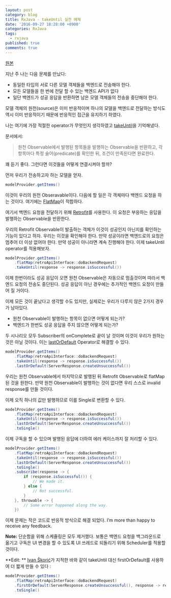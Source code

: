 ```yaml
---
layout: post
category: blog
title: RxJava - takeUntil 실전 예제
date: '2016-09-27 18:28:00 +0900'
categories: RxJava
tags:
  - rxjava
published: true
comments: true
---
```


[원본](https://medium.com/@vanniktech/rxjava-practial-takeuntil-example-bc9766918cad#.bat6wchsk)

지난 주 나는 다음 문제를 만났다:

- 동일한 타입의 서로 다른 모델 객체들을 백엔드로 전송해야 한다.
- 모든 모델들을 한 번에 전달 할 수 있는 백엔드 API가 없다
- 일단 백엔드가 성공 응답을 반환하면 남은 모델 객체들의 전송을 중단해야 한다.

모델 객체의 원천(source)은 이미 반응적이며 하나의 모델을 백엔드로 전달하는 방식도 역시 이미 반응적이기 때문에 반응적인 접근을 유지하기 하였다.

나는 여기에 가장 적절한 operator가 무엇인지 생각하였고 [takeUntil](http://reactivex.io/documentation/operators/takeuntil.html)을 기억해냈다.

문서에서:

> 원천 Observable에서 발행된 항목들을 발행하는 Observable을 반환하고, 각 항목마다 특정 술어(predicate)를 확인한 뒤, 조건이 만족된다면 완료한다.

꽤 듣기 좋다. 그런다면 이것들을 어떻게 연결시켜야 할까?

먼저 우리가 전송하고자 하는 모델을 얻자.

```java
modelProvider.getItems()
```

이것이 우리의 원천 Obseravable이다. 다음에 할 일은 각 객체마다 백엔드 요청을 하는 것이다. 여기에는 [FlatMap](http://reactivex.io/documentation/operators/flatmap.html)이 적합하다.

여기서 백엔드 요청을 전달하기 위해 [Retrofit](http://square.github.io/retrofit/)를 사용한다. 이 요청은 부응하는 응답을 발행하는 Observable을 반환한다.

우리의 Retrofit Observable이 발출하는 객체가 이것이 성공인지 아닌지를 확인하는 기능이 있다고 하자. 우리는 이것을 확인해야 한다. 만약 성공이라면 백엔드로의 요청은  멈추어 더 이상 없어야 한다. 만약 성공이 아니라면 계속 진행해야 한다. 이제 takeUntil operator를 적용해보자.

```java
modelProvider.getItems()
    .flatMap(retroApiInterface::doBackendRequest)
    .takeUntil(response -> response.isSuccessful())
```

이제 한번이라도 성공 응답이 오면 원천 Observable은 자동으로 멈출것이며 따라서 백엔드 요청의 전송도 중단된다. 성공 응답이 아닌 경우에는 추가적인 백엔드 요청이 만들어 질 거이다.

이제 모든 것이 끝났다고 생각할 수도 있지만, 실제로는 우리가 다루지 않은 2가지 경우가 남아있다.

- 원천 Observable이 발행하는 항목이 없으면 어떻게 되는가?
- 백엔드가 한번도 성공 응답을 주지 않으면 어떻게 되는가?

두 시나리오 모두 Subscriber의 onComplete로 끝이 날 것이며 이것이 우리가 원하는 것은 아닐 것이다. 이는 [lastOrDefault](http://reactivex.io/documentation/operators/last.html) Operator로 해결할 수 있다.

```java
modelProvider.getItems()
    .flatMap(retroApiInterface::doBackendRequest)
    .takeUntil(response -> response.isSuccessful())
    .lastOrDefault(ServerResponse.createUnsuccessful())
```

우리는 원천 Observable에서 마지막으로 발행된 뒤 Retrofit Observable로 flatMap된 것을 원한다. 만약 원천 Observable이 발행하는 것이 없다면 우리 스스로 invalid response를 만들 것이다.

이제 오직 하나의 값만 발행하므로 이를 Single로 변환할 수 있다.

```java
modelProvider.getItems()
    .flatMap(retroApiInterface::doBackendRequest)
    .takeUntil(response -> response.isSuccessful())
    .lastOrDefault(ServerResponse.createUnsuccessful())
    .toSingle()
```

이제 구독을 할 수 있으며 발행된 응답에 더하여 에러 케이스까지 잘 처리할 수 있다.

```java
modelProvider.getItems()
    .flatMap(retroApiInterface::doBackendRequest)
    .takeUntil(response -> response.isSuccessful())
    .lastOrDefault(ServerResponse.createUnsuccessful())
    .toSingle()
    .subscribe(response -> {
        if (response.isSuccessful()) {
            // We made it.
        } else {
            // Not successful.
        }
    }, throwable -> {
        // Some error happened along the way.
    })
```

이제 문제는 작은 코드로 반응적 방식으로 해결 되었다. I’m more than happy to receive any feedback.

**Note:** 단순함을 위해 스케쥴링은 모두 제거했다. 보통은 백엔드 요청을 백그라운드로 옮기고 구독은 UI 변경을 할 수 있도록 UI 쓰레드로 되돌리기 위해 Scheduler를 적용할 것이다.

**Edit: ** [Ivan Škorić](https://medium.com/@skoric)가 지적한 바와 같이 takeUntil 대신 firstOrDefault를 사용하여 더 짧게 만들 수 있다 :

```java
modelProvider.getItems()
    .flatMap(retroApiInterface::doBackendRequest)
    .firstOrDefault(ServerResponse.createUnsuccessful(), response -> response.isSuccessful())
    .toSingle()
```


